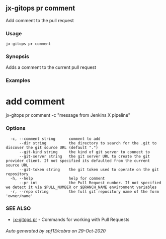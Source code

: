 ## jx-gitops pr comment

Add comment to the pull request

### Usage

```
jx-gitops pr comment
```

### Synopsis

Adds a comment to the current pull request

### Examples

  # add comment
  jx-gitops pr comment -c "message from Jenkins X pipeline"

### Options

```
  -c, --comment string      comment to add
      --dir string          the directory to search for the .git to discover the git source URL (default ".")
      --git-kind string     the kind of git server to connect to
      --git-server string   the git server URL to create the git provider client. If not specified its defaulted from the current source URL
      --git-token string    the git token used to operate on the git repository
  -h, --help                help for comment
      --pr int              the Pull Request number. If not specified we detect it via $PULL_NUMBER or $BRANCH_NAME environment variables
  -r, --repo string         the full git repository name of the form 'owner/name'
```

### SEE ALSO

* [jx-gitops pr](jx-gitops_pr.md)	 - Commands for working with Pull Requests

###### Auto generated by spf13/cobra on 29-Oct-2020
